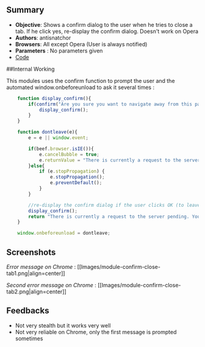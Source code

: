 ## Summary
* **Objective**: Shows a confirm dialog to the user when he tries to close a tab. If he click yes, re-display the confirm dialog. Doesn't work on Opera
* **Authors**: antisnatchor
* **Browsers**: All except Opera (User is always notified)
* **Parameters** : No parameters given
* [Code](https://github.com/beefproject/beef/tree/master/modules/persistence/confirm_close_tab)

##Internal Working

This modules uses the confirm function to prompt the user and the automated window.onbeforeunload to ask it several times :

```javascript
    function display_confirm(){
        if(confirm("Are you sure you want to navigate away from this page?\n\n There is currently a request to the server pending. You will lose recent changes by navigating away.\n\n Press OK to continue, or Cancel to stay on the current page.")){
            display_confirm();
        }
    }

    function dontleave(e){
        e = e || window.event;

        if(beef.browser.isIE()){
            e.cancelBubble = true;
            e.returnValue = "There is currently a request to the server pending. You will lose recent changes by navigating away.";
        }else{
            if (e.stopPropagation) {
                e.stopPropagation();
                e.preventDefault();
            }
        }

        //re-display the confirm dialog if the user clicks OK (to leave the page)
        display_confirm();
        return "There is currently a request to the server pending. You will lose recent changes by navigating away.";
    }

    window.onbeforeunload = dontleave;
```

## Screenshots

_Error message on Chrome_ :
[[Images/module-confirm-close-tab1.png|align=center]]

_Second error message on Chrome_ :
[[Images/module-confirm-close-tab2.png|align=center]]

## Feedbacks

* Not very stealth but it works very well
* Not very reliable on Chrome, only the first message is prompted sometimes